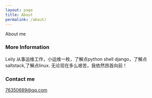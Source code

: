 ```yaml
---
layout: page
title: About
permalink: /about/
---
```


About me

### More Information

Leily 从事运维工作，小运维一枚，了解点python shell django，了解点saltstack,了解点linux.
无论现在多么艰苦，我依然昂首向前！

### Contact me

[76350689@qq.com](mailto:76350689@qq.com)
